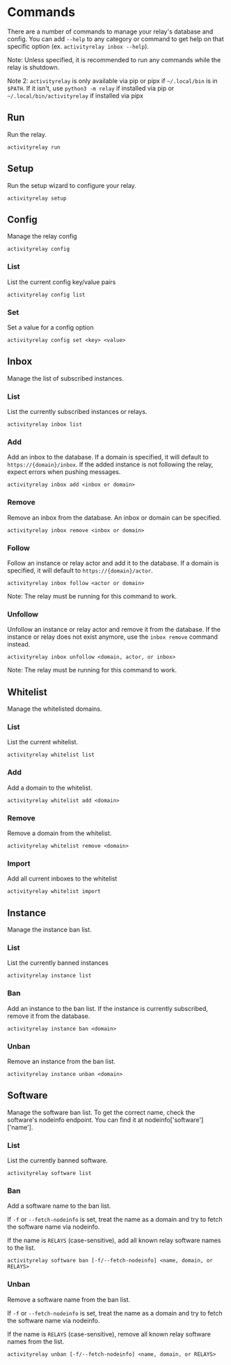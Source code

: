 # Commands

There are a number of commands to manage your relay's database and config. You can add `--help` to
any category or command to get help on that specific option (ex. `activityrelay inbox --help`).

Note: Unless specified, it is recommended to run any commands while the relay is shutdown.

Note 2: `activityrelay` is only available via pip or pipx if `~/.local/bin` is in `$PATH`. If it
isn't, use `python3 -m relay` if installed via pip or `~/.local/bin/activityrelay` if installed
via pipx


## Run

Run the relay.

	activityrelay run


## Setup

Run the setup wizard to configure your relay.

	activityrelay setup


## Config

Manage the relay config

	activityrelay config


### List

List the current config key/value pairs

	activityrelay config list


### Set

Set a value for a config option

	activityrelay config set <key> <value>


## Inbox

Manage the list of subscribed instances.


### List

List the currently subscribed instances or relays.

	activityrelay inbox list


### Add

Add an inbox to the database. If a domain is specified, it will default to `https://{domain}/inbox`.
If the added instance is not following the relay, expect errors when pushing messages.

	activityrelay inbox add <inbox or domain>


### Remove

Remove an inbox from the database. An inbox or domain can be specified.

	activityrelay inbox remove <inbox or domain>


### Follow

Follow an instance or relay actor and add it to the database. If a domain is specified, it will
default to `https://{domain}/actor`.

	activityrelay inbox follow <actor or domain>

Note: The relay must be running for this command to work.


### Unfollow

Unfollow an instance or relay actor and remove it from the database. If the instance or relay does
not exist anymore, use the `inbox remove` command instead.

	activityrelay inbox unfollow <domain, actor, or inbox>

Note: The relay must be running for this command to work.


## Whitelist

Manage the whitelisted domains.


### List

List the current whitelist.

	activityrelay whitelist list


### Add

Add a domain to the whitelist.

	activityrelay whitelist add <domain>


### Remove

Remove a domain from the whitelist.

	activityrelay whitelist remove <domain>


### Import

Add all current inboxes to the whitelist

	activityrelay whitelist import


## Instance

Manage the instance ban list.


### List

List the currently banned instances

	activityrelay instance list


### Ban

Add an instance to the ban list. If the instance is currently subscribed, remove it from the
database. 

	activityrelay instance ban <domain>


### Unban

Remove an instance from the ban list.

	activityrelay instance unban <domain>


## Software

Manage the software ban list. To get the correct name, check the software's nodeinfo endpoint.
You can find it at nodeinfo\['software']\['name'].


### List

List the currently banned software.

	activityrelay software list


### Ban

Add a software name to the ban list.

If `-f` or `--fetch-nodeinfo` is set, treat the name as a domain and try to fetch the software
name via nodeinfo.

If the name is `RELAYS` (case-sensitive), add all known relay software names to the list.

	activityrelay software ban [-f/--fetch-nodeinfo] <name, domain, or RELAYS>


### Unban

Remove a software name from the ban list.

If `-f` or `--fetch-nodeinfo` is set, treat the name as a domain and try to fetch the software
name via nodeinfo.

If the name is `RELAYS` (case-sensitive), remove all known relay software names from the list.

	activityrelay unban [-f/--fetch-nodeinfo] <name, domain, or RELAYS>
